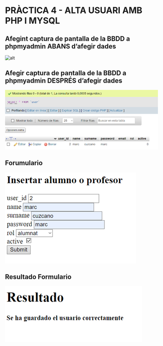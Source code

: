 # PRÀCTICA 4 - ALTA USUARI AMB PHP I MYSQL

## Afegint captura de pantalla de la BBDD a phpmyadmin ABANS d’afegir dades

![alt](img/BBDD_antes_añadir.png)


## Afegir captura de pantalla de la BBDD a phpmyadmin DESPRÉS d’afegir dades

![alt](img/BBDD_despues_anadir.png)

## Forumulario

![alt](img/formulario.png)

## Resultado Formulario

![alt](img/Resultado.png)

